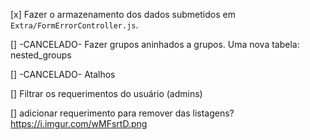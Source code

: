 [x] Fazer o armazenamento dos dados submetidos em `Extra/FormErrorController.js`.

[] -CANCELADO- Fazer grupos aninhados a grupos. Uma nova tabela: nested_groups

[] -CANCELADO- Atalhos

[] Filtrar os requerimentos do usuário (admins)

[] adicionar requerimento para remover das listagens? https://i.imgur.com/wMFsrtD.png
